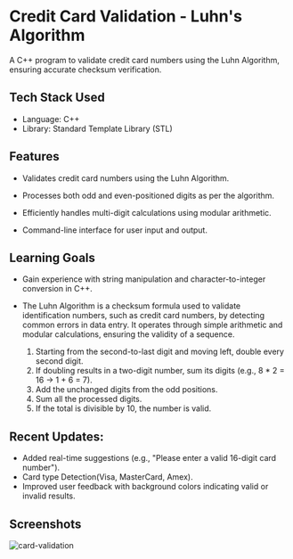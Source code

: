 # Credit Card Validation - Luhn's Algorithm

A C++ program to validate credit card numbers using the Luhn Algorithm, ensuring accurate checksum verification.


## Tech Stack Used
- Language: C++
- Library: Standard Template Library (STL)
  
## Features
- Validates credit card numbers using the Luhn Algorithm.

- Processes both odd and even-positioned digits as per the algorithm.

- Efficiently handles multi-digit calculations using modular arithmetic.

- Command-line interface for user input and output.

## Learning Goals

- Gain experience with string manipulation and character-to-integer conversion in C++.

- The Luhn Algorithm is a checksum formula used to validate identification numbers, such as credit card numbers, by detecting common errors in data entry. It operates through simple arithmetic and modular calculations, ensuring the validity of a sequence.

    1) Starting from the second-to-last digit and moving left, double every second digit.
    2) If doubling results in a two-digit number, sum its digits (e.g., 8 * 2 = 16 → 1 + 6 = 7).
    3) Add the unchanged digits from the odd positions.
    4) Sum all the processed digits.
    5) If the total is divisible by 10, the number is valid.

## Recent Updates:

- Added real-time suggestions (e.g., "Please enter a valid 16-digit card number").
- Card type Detection(Visa, MasterCard, Amex).
- Improved user feedback with background colors indicating valid or invalid results.

## Screenshots

![card-validation](https://github.com/user-attachments/assets/44bbed42-2a49-4e9c-984f-ac26639e678d)






